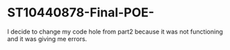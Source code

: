 # ST10440878-Final-POE-
I decide to change my code hole from part2 because it was not functioning and it was giving me errors. 

